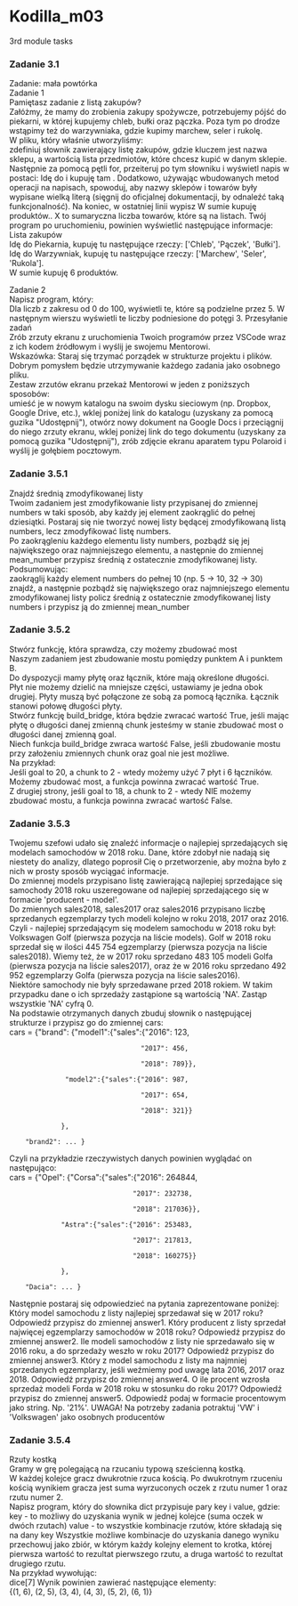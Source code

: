 # Kodilla_m03
3rd module tasks

### Zadanie 3.1

Zadanie: mała powtórka<br>
Zadanie 1<br>
Pamiętasz zadanie z listą zakupów?<br>
Załóżmy, że mamy do zrobienia zakupy spożywcze, potrzebujemy pójść do piekarni, w której kupujemy chleb, bułki oraz pączka. Poza tym po drodze wstąpimy też do warzywniaka, gdzie kupimy marchew, seler i rukolę.<br>
W pliku, który właśnie utworzyliśmy:<br>
<prep>
    zdefiniuj słownik zawierający listę zakupów, gdzie kluczem jest nazwa sklepu, a wartością lista przedmiotów, które chcesz kupić w danym sklepie.
    Następnie za pomocą pętli for, przeiteruj po tym słowniku i wyświetl napis w postaci: Idę do <sklep> i kupuję tam <rzeczy>.
    Dodatkowo, używając wbudowanych metod operacji na napisach, spowoduj, aby nazwy sklepów i towarów były wypisane wielką literą (sięgnij do oficjalnej dokumentacji, by odnaleźć taką funkcjonalność).
    Na koniec, w ostatniej linii wypisz W sumie kupuję <X> produktów.. X to sumaryczna liczba towarów, które są na listach.
</prep>
Twój program po uruchomieniu, powinien wyświetlić następujące informacje:<br>
Lista zakupów<br>
Idę do Piekarnia, kupuję tu następujące rzeczy: ['Chleb', 'Pączek', 'Bułki'].<br>
Idę do Warzywniak, kupuję tu następujące rzeczy: ['Marchew', 'Seler', 'Rukola'].<br>
W sumie kupuję 6 produktów.<br>

Zadanie 2<br>
Napisz program, który:<br>
<prep>
    Dla liczb z zakresu od 0 do 100, wyświetli te, które są podzielne przez 5.
    W następnym wierszu wyświetli te liczby podniesione do potęgi 3.
</prep>
Przesyłanie zadań<br>
Zrób zrzuty ekranu z uruchomienia Twoich programów przez VSCode wraz z ich kodem źródłowym i wyślij je swojemu Mentorowi.<br>
Wskazówka: Staraj się trzymać porządek w strukturze projektu i plików. Dobrym pomysłem będzie utrzymywanie każdego zadania jako osobnego pliku.<br>
Zestaw zrzutów ekranu przekaż Mentorowi w jeden z poniższych sposobów:<br>
<prep>
    umieść je w nowym katalogu na swoim dysku sieciowym (np. Dropbox, Google Drive, etc.), wklej poniżej link do katalogu (uzyskany za pomocą guzika "Udostępnij"),
    otwórz nowy dokument na Google Docs i przeciągnij do niego zrzuty ekranu, wklej poniżej link do tego dokumentu (uzyskany za pomocą guzika "Udostępnij"),
    zrób zdjęcie ekranu aparatem typu Polaroid i wyślij je gołębiem pocztowym.
</prep>


### Zadanie 3.5.1

Znajdź średnią zmodyfikowanej listy<br>
Twoim zadaniem jest zmodyfikowanie listy przypisanej do zmiennej numbers w taki sposób, aby każdy jej element zaokrąglić do pełnej dziesiątki. Postaraj się nie tworzyć nowej listy będącej zmodyfikowaną listą numbers, lecz zmodyfikować listę numbers.<br>
Po zaokrągleniu każdego elementu listy numbers, pozbądź się jej największego oraz najmniejszego elementu, a następnie do zmiennej mean_number przypisz średnią z ostatecznie zmodyfikowanej listy.<br>
Podsumowując:<br>
<prep>
    zaokrąglij każdy element numbers do pełnej 10 (np. 5 -> 10, 32 -> 30)
    znajdź, a następnie pozbądź się największego oraz najmniejszego elementu zmodyfikowanej listy
    policz średnią z ostatecznie zmodyfikowanej listy numbers i przypisz ją do zmiennej mean_number
</prep>


### Zadanie 3.5.2

Stwórz funkcję, która sprawdza, czy możemy zbudować most<br>
Naszym zadaniem jest zbudowanie mostu pomiędzy punktem A i punktem B.<br>
Do dyspozycji mamy płytę oraz łącznik, które mają określone długości.<br>
Płyt nie możemy dzielić na mniejsze części, ustawiamy je jedna obok drugiej. Płyty muszą być połączone ze sobą za pomocą łącznika. Łącznik stanowi połowę długości płyty.<br>
Stwórz funkcję build_bridge, która będzie zwracać wartość True, jeśli mając płytę o długości danej zmienną chunk jesteśmy w stanie zbudować most o długości danej zmienną goal.<br>
Niech funkcja build_bridge zwraca wartość False, jeśli zbudowanie mostu przy założeniu zmiennych chunk oraz goal nie jest możliwe.<br>
Na przykład:<br>
Jeśli goal to 20, a chunk to 2 - wtedy możemy użyć 7 płyt i 6 łączników. Możemy zbudować most, a funkcja powinna zwracać wartość True.<br>
Z drugiej strony, jeśli goal to 18, a chunk to 2 - wtedy NIE możemy zbudować mostu, a funkcja powinna zwracać wartość False.<br>


### Zadanie 3.5.3

Twojemu szefowi udało się znaleźć informacje o najlepiej sprzedających się modelach samochodów w 2018 roku. Dane, które zdobył nie nadają się niestety do analizy, dlatego poprosił Cię o przetworzenie, aby można było z nich w prosty sposób wyciągać informacje.<br>
Do zmiennej models przypisano listę zawierającą najlepiej sprzedające się samochody 2018 roku uszeregowane od najlepiej sprzedającego się w formacie 'producent - model'.<br>
Do zmiennych sales2018, sales2017 oraz sales2016 przypisano liczbę sprzedanych egzemplarzy tych modeli kolejno w roku 2018, 2017 oraz 2016.<br>
Czyli - najlepiej sprzedającym się modelem samochodu w 2018 roku był: Volkswagen Golf (pierwsza pozycja na liście models). Golf w 2018 roku sprzedał się w ilości 445 754 egzemplarzy (pierwsza pozycja na liście sales2018). Wiemy też, że w 2017 roku sprzedano 483 105 modeli Golfa (pierwsza pozycja na liście sales2017), oraz że w 2016 roku sprzedano 492 952 egzemplarzy Golfa (pierwsza pozycja na liście sales2016).<br>
Niektóre samochody nie były sprzedawane przed 2018 rokiem. W takim przypadku dane o ich sprzedaży zastąpione są wartością 'NA'. Zastąp wszystkie 'NA' cyfrą 0.<br>
Na podstawie otrzymanych danych zbuduj słownik o następującej strukturze i przypisz go do zmiennej cars:<br>
<prep>
cars = {"brand": {"model1":{"sales":{"2016": 123,

                                     "2017": 456,

                                     "2018": 789}},

                  "model2":{"sales":{"2016": 987,

                                     "2017": 654,

                                     "2018": 321}}

                 },

        "brand2": ... }
</prep>
Czyli na przykładzie rzeczywistych danych powinien wyglądać on następująco:<br>
<prep>
cars = {"Opel": {"Corsa":{"sales":{"2016": 264844,

                                   "2017": 232738,

                                   "2018": 217036}},

                 "Astra":{"sales":{"2016": 253483,

                                   "2017": 217813,

                                   "2018": 160275}}

                 },

        "Dacia": ... }
</prep>
Następnie postaraj się odpowiedzieć na pytania zaprezentowane poniżej:<br>
<prep>
    Który model samochodu z listy najlepiej sprzedawał się w 2017 roku? Odpowiedź przypisz do zmiennej answer1.
    Który producent z listy sprzedał najwięcej egzemplarzy samochodów w 2018 roku? Odpowiedź przypisz do zmiennej answer2.
    Ile modeli samochodów z listy nie sprzedawało się w 2016 roku, a do sprzedaży weszło w roku 2017? Odpowiedź przypisz do zmiennej answer3.
    Który z model samochodu z listy ma najmniej sprzedanych egzemplarzy, jeśli weźmiemy pod uwagę lata 2016, 2017 oraz 2018. Odpowiedź przypisz do zmiennej answer4.
    O ile procent wzrosła sprzedaż modeli Forda w 2018 roku w stosunku do roku 2017? Odpowiedź przypisz do zmiennej answer5. Odpowiedź podaj w formacie procentowym jako string. Np. '21%'.
</prep>
UWAGA! Na potrzeby zadania potraktuj 'VW' i 'Volkswagen' jako osobnych producentów<br>


### Zadanie 3.5.4

Rzuty kostką<br>
Gramy w grę polegającą na rzucaniu typową sześcienną kostką.<br>
W każdej kolejce gracz dwukrotnie rzuca kością. Po dwukrotnym rzuceniu kością wynikiem gracza jest suma wyrzuconych oczek z rzutu numer 1 oraz rzutu numer 2.<br>
Napisz program, który do słownika dict przypisuje pary key i value, gdzie:<br>
<prep>
    key - to możliwy do uzyskania wynik w jednej kolejce (suma oczek w dwóch rzutach)
    value - to wszystkie kombinacje rzutów, które składają się na dany key
</prep>
Wszystkie możliwe kombinacje do uzyskania danego wyniku przechowuj jako zbiór, w którym każdy kolejny element to krotka, której pierwsza wartość to rezultat pierwszego rzutu, a druga wartość to rezultat drugiego rzutu.<br>
Na przykład wywołując:<br>
<prep>
dice[7]
</prep>
Wynik powinien zawierać następujące elementy:<br>
<prep>
{(1, 6), (2, 5), (3, 4), (4, 3), (5, 2), (6, 1)}
</prep>
